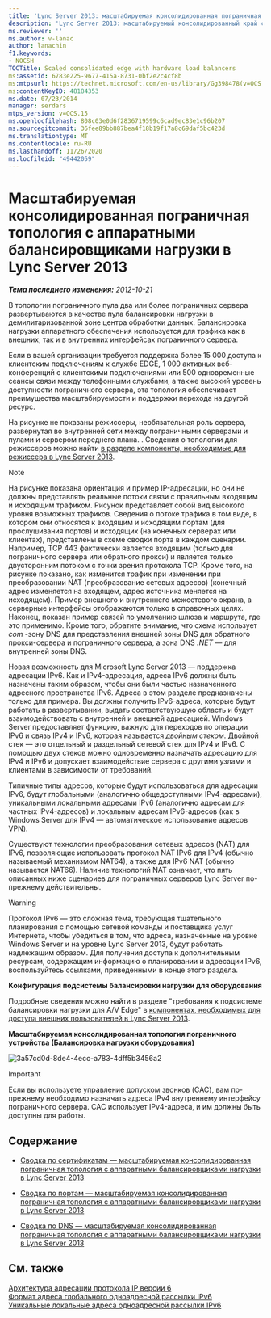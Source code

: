 ```yaml
---
title: 'Lync Server 2013: масштабируемая консолидированная пограничная топология с аппаратными балансировщиками нагрузки'
description: 'Lync Server 2013: масштабируемый консолидированный край с аппаратными подсистемами балансировки нагрузки.'
ms.reviewer: ''
ms.author: v-lanac
author: lanachin
f1.keywords:
- NOCSH
TOCTitle: Scaled consolidated edge with hardware load balancers
ms:assetid: 6783e225-9677-415a-8731-0bf2e2c4cf8b
ms:mtpsurl: https://technet.microsoft.com/en-us/library/Gg398478(v=OCS.15)
ms:contentKeyID: 48184353
ms.date: 07/23/2014
manager: serdars
mtps_version: v=OCS.15
ms.openlocfilehash: 808c03e0d6f2836719599c6cad9ec83e1c96b207
ms.sourcegitcommit: 36fee89bb887bea4f18b19f17a8c69daf5bc423d
ms.translationtype: MT
ms.contentlocale: ru-RU
ms.lasthandoff: 11/26/2020
ms.locfileid: "49442059"
---
```

# <a name="scaled-consolidated-edge-with-hardware-load-balancers-in-lync-server-2013"></a>Масштабируемая консолидированная пограничная топология с аппаратными балансировщиками нагрузки в Lync Server 2013

<div data-xmlns="http://www.w3.org/1999/xhtml">

<div class="topic" data-xmlns="http://www.w3.org/1999/xhtml" data-msxsl="urn:schemas-microsoft-com:xslt" data-cs="https://msdn.microsoft.com/">

<div data-asp="https://msdn2.microsoft.com/asp">



</div>

<div id="mainSection">

<div id="mainBody">

<span> </span>

_**Тема последнего изменения:** 2012-10-21_

В топологии пограничного пула два или более пограничных сервера развертываются в качестве пула балансировки нагрузки в демилитаризованной зоне центра обработки данных. Балансировка нагрузки аппаратного обеспечения используется для трафика как в внешних, так и в внутренних интерфейсах пограничного сервера.

Если в вашей организации требуется поддержка более 15 000 доступа к клиентским подключениям к службе EDGE, 1 000 активных веб-конференций с клиентскими подключениями или 500 одновременные сеансы связи между телефонными службами, а также высокий уровень доступности пограничного сервера, эта топология обеспечивает преимущества масштабируемости и поддержки перехода на другой ресурс.

На рисунке не показаны режиссеры, необязательная роль сервера, развернутая во внутренней сети между пограничными серверами и пулами и сервером переднего плана. . Сведения о топологии для режиссеров можно найти [в разделе компоненты, необходимые для режиссера в Lync Server 2013](lync-server-2013-components-required-for-the-director.md).

<div>


> [!NOTE]  
> На рисунке показана ориентация и пример IP-адресации, но они не должны представлять реальные потоки связи с правильным входящим и исходящим трафиком. Рисунок представляет собой вид высокого уровня возможных трафиков. Сведения о потоке трафика в том виде, в котором они относятся к входящим и исходящим портам (для прослушивания портов) и исходящих (на конечных серверах или клиентах), представлены в схеме сводки порта в каждом сценарии. Например, TCP 443 фактически является входящим (только для пограничного сервера или обратного прокси) и является только двусторонним потоком с точки зрения протокола TCP. Кроме того, на рисунке показано, как изменится трафик при изменении при преобразовании NAT (преобразование сетевых адресов) (конечный адрес изменяется на входящем, адрес источника меняется на исходящем). Пример внешнего и внутреннего межсетевого экрана, а серверные интерфейсы отображаются только в справочных целях. Наконец, показан пример связей по умолчанию шлюза и маршрута, где это применимо. Кроме того, обратите внимание, что схема использует <EM>com</EM> -зону DNS для представления внешней зоны DNS для обратного прокси-сервера и пограничного сервера, а зона DNS <EM>.NET</EM> — для внутренней зоны DNS.



</div>

Новая возможность для Microsoft Lync Server 2013 — поддержка адресации IPv6. Как и IPv4-адресация, адреса IPv6 должны быть назначены таким образом, чтобы они были частью назначенного адресного пространства IPv6. Адреса в этом разделе предназначены только для примера. Вы должны получить IPv6-адреса, которые будут работать в развертывании, выдать соответствующую область и будут взаимодействовать с внутренней и внешней адресацией. Windows Server предоставляет функцию, важную для переходов по операции IPv6 и связь IPv4 и IPv6, которая называется *двойным стеком*. Двойной стек — это отдельный и раздельный сетевой стек для IPv4 и IPv6. С помощью двух стеков можно одновременно назначать адресацию для IPv4 и IPv6 и допускает взаимодействие сервера с другими узлами и клиентами в зависимости от требований.

Типичные типы адресов, которые будут использоваться для адресации IPv6, будут глобальными (аналогично общедоступными IPv4-адресами), уникальными локальными адресами IPv6 (аналогично адресам для частных IPv4-адресов) и локальным адресам IPv6-адресов (как в Windows Server для IPv4 — автоматическое использование адресов VPN).

Существуют технологии преобразования сетевых адресов (NAT) для IPv6, позволяющие использовать протокол NAT IPv6 для IPv4 (обычно называемый механизмом NAT64), а также для IPv6 NAT (обычно называется NAT66). Наличие технологий NAT означает, что пять описанных ниже сценариев для пограничных серверов Lync Server по-прежнему действительны.

<div>


> [!WARNING]  
> Протокол IPv6 — это сложная тема, требующая тщательного планирования с помощью сетевой команды и поставщика услуг Интернета, чтобы убедиться в том, что адреса, назначенные на уровне Windows Server и на уровне Lync Server 2013, будут работать надлежащим образом. Для получения доступа к дополнительным ресурсам, содержащим информацию о планировании и адресации IPv6, воспользуйтесь ссылками, приведенными в конце этого раздела.



</div>

**Конфигурация подсистемы балансировки нагрузки для оборудования**

Подробные сведения можно найти в разделе "требования к подсистеме балансировки нагрузки для A/V Edge" в [компонентах, необходимых для доступа внешних пользователей в Lync Server 2013](lync-server-2013-components-required-for-external-user-access.md).

**Масштабируемая консолидированная топология пограничного устройства (Балансировка нагрузки оборудования)**

![3a57cd0d-8de4-4ecc-a783-4dff5b3456a2](images/Gg398478.3a57cd0d-8de4-4ecc-a783-4dff5b3456a2(OCS.15).jpg "3a57cd0d-8de4-4ecc-a783-4dff5b3456a2")

<div>


> [!IMPORTANT]  
> Если вы используете управление допуском звонков (CAC), вам по-прежнему необходимо назначать адреса IPv4 внутреннему интерфейсу пограничного сервера. CAC использует IPv4-адреса, и им должны быть доступны для работы.



</div>

<div>

## <a name="in-this-section"></a>Содержание

  - [Сводка по сертификатам — масштабируемая консолидированная пограничная топология с аппаратными балансировщиками нагрузки в Lync Server 2013](lync-server-2013-certificate-summary-scaled-consolidated-edge-with-hardware-load-balancers.md)

  - [Сводка по портам — масштабируемая консолидированная пограничная топология с аппаратными балансировщиками нагрузки в Lync Server 2013](lync-server-2013-port-summary-scaled-consolidated-edge-with-hardware-load-balancers.md)

  - [Сводка по DNS — масштабируемая консолидированная пограничная топология с аппаратными балансировщиками нагрузки в Lync Server 2013](lync-server-2013-dns-summary-scaled-consolidated-edge-with-hardware-load-balancers.md)

</div>

<div>

## <a name="see-also"></a>См. также


[Архитектура адресации протокола IP версии 6](https://tools.ietf.org/html/rfc4291)  
[Формат адреса глобального одноадресной рассылки IPv6](https://tools.ietf.org/html/rfc3587)  
[Уникальные локальные адреса одноадресной рассылки IPv6](https://tools.ietf.org/html/rfc4193)  
  

</div>

</div>

<span> </span>

</div>

</div>

</div>

